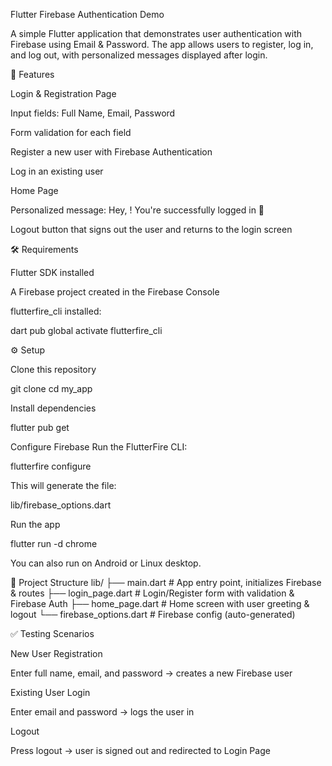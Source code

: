 Flutter Firebase Authentication Demo

A simple Flutter application that demonstrates user authentication with Firebase using Email & Password.
The app allows users to register, log in, and log out, with personalized messages displayed after login.

🚀 Features

Login & Registration Page

Input fields: Full Name, Email, Password

Form validation for each field

Register a new user with Firebase Authentication

Log in an existing user

Home Page

Personalized message:
Hey, <User>! You're successfully logged in 🎉

Logout button that signs out the user and returns to the login screen

🛠️ Requirements

Flutter SDK
installed

A Firebase project created in the Firebase Console

flutterfire_cli installed:

dart pub global activate flutterfire_cli

⚙️ Setup

Clone this repository

git clone <repo-url>
cd my_app

Install dependencies

flutter pub get

Configure Firebase
Run the FlutterFire CLI:

flutterfire configure

This will generate the file:

lib/firebase_options.dart

Run the app

flutter run -d chrome

You can also run on Android or Linux desktop.

📂 Project Structure
lib/
├── main.dart # App entry point, initializes Firebase & routes
├── login_page.dart # Login/Register form with validation & Firebase Auth
├── home_page.dart # Home screen with user greeting & logout
└── firebase_options.dart # Firebase config (auto-generated)

✅ Testing Scenarios

New User Registration

Enter full name, email, and password → creates a new Firebase user

Existing User Login

Enter email and password → logs the user in

Logout

Press logout → user is signed out and redirected to Login Page

